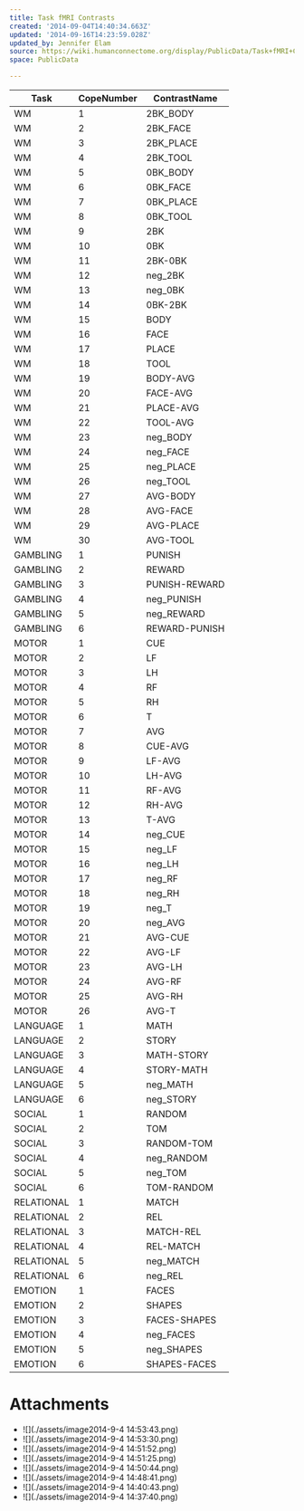```yaml
---
title: Task fMRI Contrasts
created: '2014-09-04T14:40:34.663Z'
updated: '2014-09-16T14:23:59.028Z'
updated_by: Jennifer Elam
source: https://wiki.humanconnectome.org/display/PublicData/Task+fMRI+Contrasts
space: PublicData

---
```



| Task | CopeNumber | ContrastName |
| --- | --- | --- |
| WM | 1 | 2BK\_BODY |
| WM | 2 | 2BK\_FACE |
| WM | 3 | 2BK\_PLACE |
| WM | 4 | 2BK\_TOOL |
| WM | 5 | 0BK\_BODY |
| WM | 6 | 0BK\_FACE |
| WM | 7 | 0BK\_PLACE |
| WM | 8 | 0BK\_TOOL |
| WM | 9 | 2BK |
| WM | 10 | 0BK |
| WM | 11 | 2BK-0BK |
| WM | 12 | neg\_2BK |
| WM | 13 | neg\_0BK |
| WM | 14 | 0BK-2BK |
| WM | 15 | BODY |
| WM | 16 | FACE |
| WM | 17 | PLACE |
| WM | 18 | TOOL |
| WM | 19 | BODY-AVG |
| WM | 20 | FACE-AVG |
| WM | 21 | PLACE-AVG |
| WM | 22 | TOOL-AVG |
| WM | 23 | neg\_BODY |
| WM | 24 | neg\_FACE |
| WM | 25 | neg\_PLACE |
| WM | 26 | neg\_TOOL |
| WM | 27 | AVG-BODY |
| WM | 28 | AVG-FACE |
| WM | 29 | AVG-PLACE |
| WM | 30 | AVG-TOOL |
| GAMBLING | 1 | PUNISH |
| GAMBLING | 2 | REWARD |
| GAMBLING | 3 | PUNISH-REWARD |
| GAMBLING | 4 | neg\_PUNISH |
| GAMBLING | 5 | neg\_REWARD |
| GAMBLING | 6 | REWARD-PUNISH |
| MOTOR | 1 | CUE |
| MOTOR | 2 | LF |
| MOTOR | 3 | LH |
| MOTOR | 4 | RF |
| MOTOR | 5 | RH |
| MOTOR | 6 | T |
| MOTOR | 7 | AVG |
| MOTOR | 8 | CUE-AVG |
| MOTOR | 9 | LF-AVG |
| MOTOR | 10 | LH-AVG |
| MOTOR | 11 | RF-AVG |
| MOTOR | 12 | RH-AVG |
| MOTOR | 13 | T-AVG |
| MOTOR | 14 | neg\_CUE |
| MOTOR | 15 | neg\_LF |
| MOTOR | 16 | neg\_LH |
| MOTOR | 17 | neg\_RF |
| MOTOR | 18 | neg\_RH |
| MOTOR | 19 | neg\_T |
| MOTOR | 20 | neg\_AVG |
| MOTOR | 21 | AVG-CUE |
| MOTOR | 22 | AVG-LF |
| MOTOR | 23 | AVG-LH |
| MOTOR | 24 | AVG-RF |
| MOTOR | 25 | AVG-RH |
| MOTOR | 26 | AVG-T |
| LANGUAGE | 1 | MATH |
| LANGUAGE | 2 | STORY |
| LANGUAGE | 3 | MATH-STORY |
| LANGUAGE | 4 | STORY-MATH |
| LANGUAGE | 5 | neg\_MATH |
| LANGUAGE | 6 | neg\_STORY |
| SOCIAL | 1 | RANDOM |
| SOCIAL | 2 | TOM |
| SOCIAL | 3 | RANDOM-TOM |
| SOCIAL | 4 | neg\_RANDOM |
| SOCIAL | 5 | neg\_TOM |
| SOCIAL | 6 | TOM-RANDOM |
| RELATIONAL | 1 | MATCH |
| RELATIONAL | 2 | REL |
| RELATIONAL | 3 | MATCH-REL |
| RELATIONAL | 4 | REL-MATCH |
| RELATIONAL | 5 | neg\_MATCH |
| RELATIONAL | 6 | neg\_REL |
| EMOTION | 1 | FACES |
| EMOTION | 2 | SHAPES |
| EMOTION | 3 | FACES-SHAPES |
| EMOTION | 4 | neg\_FACES |
| EMOTION | 5 | neg\_SHAPES |
| EMOTION | 6 | SHAPES-FACES |



# Attachments

- ![](./assets/image2014-9-4 14:53:43.png)
- ![](./assets/image2014-9-4 14:53:30.png)
- ![](./assets/image2014-9-4 14:51:52.png)
- ![](./assets/image2014-9-4 14:51:25.png)
- ![](./assets/image2014-9-4 14:50:44.png)
- ![](./assets/image2014-9-4 14:48:41.png)
- ![](./assets/image2014-9-4 14:40:43.png)
- ![](./assets/image2014-9-4 14:37:40.png)